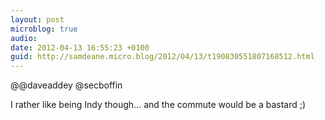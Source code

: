 ```yaml
---
layout: post
microblog: true
audio: 
date: 2012-04-13 16:55:23 +0100
guid: http://samdeane.micro.blog/2012/04/13/t190830551807168512.html
---
```

@@daveaddey @secboffin 

I rather like being Indy though… and the commute would be a bastard ;)
